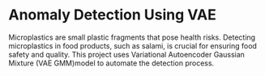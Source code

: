 # Anomaly Detection Using VAE
Microplastics are small plastic fragments that pose health risks. Detecting microplastics in food products, such as salami, is crucial for ensuring food safety and quality.
This project uses Variational Autoencoder Gaussian Mixture (VAE GMM)model to automate the detection process.

